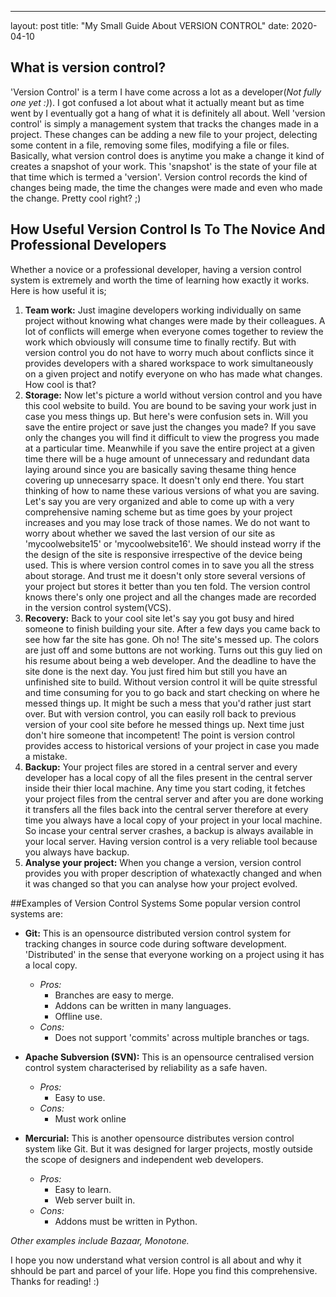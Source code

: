 ---
layout: post
title:  "My Small Guide About VERSION CONTROL"
date:   2020-04-10


## What is version control?
'Version Control' is a term I have come across a lot as a developer(*Not fully one yet :)*). 
I got confused a lot about what it actually meant but as time went by I eventually got a hang of what it is definitely all about. Well 'version control' is simply a management system that tracks the changes made in a project. These changes can be adding a new file to your project, delecting some content in a file, removing some files, modifying a file or files. Basically, what version control does is anytime you make a change it kind of creates a snapshot of your work. This 'snapshot' is the state of your file at that time which is termed a 'version'. Version control records the kind of changes being made, the time the changes were made and even who made the change. Pretty cool right? ;)

## How Useful Version Control Is To The Novice And Professional Developers
Whether a novice or a professional developer, having a version control system is extremely and worth the time of learning how exactly it works. Here is how useful it is;
1. **Team work:** 
  Just imagine developers working individually on same project without knowing what changes were made by their colleagues. A lot of conflicts will emerge when everyone comes together to review the work which obviously will consume time to finally rectify. But with version control you do not have to worry much about conflicts since it provides developers with a shared workspace to work simultaneously on a given project and notify everyone on who has made what changes. How cool is that? 
2. **Storage:** 
  Now let's picture a world without version control and you have this cool website to build. You are bound to be saving your work just in case you mess things up. But here's were confusion sets in. Will you save the entire project or save just the changes you made? If you save only the changes you will find it difficult to view the progress you made at a particular time. Meanwhile if you save the entire project at a given time there will be a huge amount of unnecessary and redundant data laying around since you are basically saving thesame thing hence covering up unnecesarry space. It doesn't only end there. You start thinking of how to name these various versions of what you are saving. Let's say you are very organized and able to come up with a very comprehensive naming scheme but as time goes by your project increases and you may lose track of those names. We do not want to worry about whether we saved the last version of our site as 'mycoolwebsite15' or 'mycoolwebsite16'. We should instead worry if the the design of the site is responsive irrespective of the device being used. This is where version control comes in to save you all the stress about storage. And trust me it doesn't only store several versions of your project but stores it better than you ten fold. The version control knows there's only one project and all the changes made are recorded in the version control system(VCS).
3. **Recovery:** 
  Back to your cool site let's say you got busy and hired someone to finish building your site. After a few days you came back to see how far the site has gone. Oh no! The site's messed up. The colors are just off and some buttons are not working. Turns out this guy lied on his resume about being a web developer. And the deadline to have the site done is the next day. You just fired him but still you have an unfinished site to build. Without version control it will be quite stressful and time consuming for you to go back and start checking on where he messed things up. It might be such a mess that you'd rather just start over. But with version control, you can easily roll back to previous version of your cool site before he messed things up. Next time just don't hire someone that incompetent! The point is version control provides access to historical versions of your project in case you made a mistake.
4. **Backup:** 
  Your project files are stored in a central server and every developer has a local copy of all the files present in the central server inside their thier local machine. Any time you start coding, it fetches your project files from the central server and after you are done working it transfers all the files back into the central server therefore at every time you always have a local copy of your project in your local machine. So incase your central server crashes, a backup is always available in your local server. Having version control is a very reliable tool because you always have backup.
5. **Analyse your project:** 
  When you change a version, version control provides you with proper description of whatexactly changed and when it was changed so that you can analyse how your project evolved.

##Examples of Version Control Systems
Some popular version control systems are:
* **Git:**  This is an opensource distributed version control system for tracking changes in source code during software development. 'Distributed' in the sense that everyone working on a project using it has a local copy.
  * *Pros:*
    * Branches are easy to merge.
    * Addons can be written in many languages.
    * Offline use.
  * *Cons:*
    * Does not support 'commits' across multiple branches or tags.
* **Apache Subversion (SVN):** This is an opensource centralised version control system characterised by reliability as a safe haven.
  * *Pros:*
    * Easy to use.
  * *Cons:*
    * Must work online

* **Mercurial:** This is another opensource distributes version control system like Git. But it was designed for larger projects, mostly outside the scope of designers and independent web developers.
  * *Pros:*
    * Easy to learn.
    * Web server built in.
  * *Cons:*
    * Addons must be written in Python.

*Other examples include Bazaar, Monotone.*

I hope you now understand what version control is all about and why it shhould be part and parcel of your life. Hope you find this comprehensive.
Thanks for reading! :)

